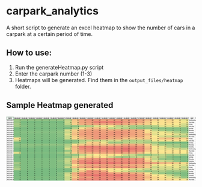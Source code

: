 # carpark_analytics
A short script to generate an excel heatmap to show the number of cars in a carpark at a certain period of time.

## How to use:
1. Run the generateHeatmap.py script
2. Enter the carpark number (1-3)
3. Heatmaps will be generated. Find them in the ```output_files/heatmap``` folder.

## Sample Heatmap generated
![Sample Heatmap](sampleHeatmap.png)